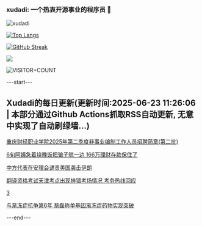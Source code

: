 ### xudadi: 一个热衷开源事业的程序员 👋

![xudadi](https://github-readme-stats-git-masterorgs-github-readme-stats-team.vercel.app/api?username=xudadi)

[![Top Langs](https://github-readme-stats.vercel.app/api/top-langs/?username=xudadi)](https://github.com/anuraghazra/github-readme-stats)

[![GitHub Streak](https://streak-stats.demolab.com?user=xudadi&locale=zh_Hans)](https://git.io/streak-stats)

![](https://raw.githubusercontent.com/xudadi/xudadi/main/assets/github-contribution-grid-snake.svg)

![VISITOR+COUNT](https://komarev.com/ghpvc/?username=xudadi&label=VISITOR+COUNT)


---start---

## Xudadi的每日更新(更新时间:2025-06-23 11:26:06 | 本部分通过Github Actions抓取RSS自动更新, 无意中实现了自动刷绿墙...)

[重庆财经职业学院2025年第二季度非事业编制工作人员招聘简章(第二批)](https://www.gongkaoleida.com/article/2465127)

[6旬阿姨急着烧晚饭把骗子晾一边 166万理财存款保住了](https://m.163.com/news/article/K2LBMOTP0534P59R.html)

[中方代表在安理会谴责美国袭击伊朗](https://m.163.com/news/article/K2NKSVVB000189PS.html)

[翻译资格考试天津考点出现排错考场情况 考务热线回应](https://m.163.com/news/article/K2MA4O0B051492T3.html)

[3](https://m.163.com/touch/news/sub/domestic)

[与渐冻症抗争第6年 蔡磊称单基因渐冻症药物实现突破](https://m.163.com/news/article/K2MJ17O50530JPVV.html)

---end---
